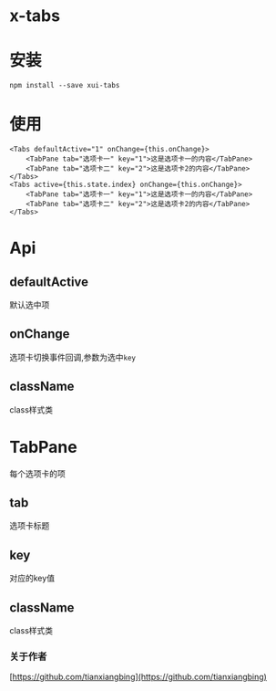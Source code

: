 <!--
 * @Author: 田想兵
 * @Date: 2019-04-02 16:17:45
 * @LastEditTime: 2021-01-27 19:19:06
 * @github: https://github.com/tianxiangbing
 * @Contact: 55342775@qq.com
-->
# x-tabs
# 安装
```
npm install --save xui-tabs
```
# 使用
```
<Tabs defaultActive="1" onChange={this.onChange}>
    <TabPane tab="选项卡一" key="1">这是选项卡一的内容</TabPane>
    <TabPane tab="选项卡二" key="2">这是选项卡2的内容</TabPane>
</Tabs>
<Tabs active={this.state.index} onChange={this.onChange}>
    <TabPane tab="选项卡一" key="1">这是选项卡一的内容</TabPane>
    <TabPane tab="选项卡二" key="2">这是选项卡2的内容</TabPane>
</Tabs>
```
# Api
## defaultActive
默认选中项
## onChange
选项卡切换事件回调,参数为选中`key`
## className
class样式类
# TabPane
每个选项卡的项
## tab
选项卡标题
## key
对应的key值
## className
class样式类

### 关于作者
[https://github.com/tianxiangbing](https://github.com/tianxiangbing)
